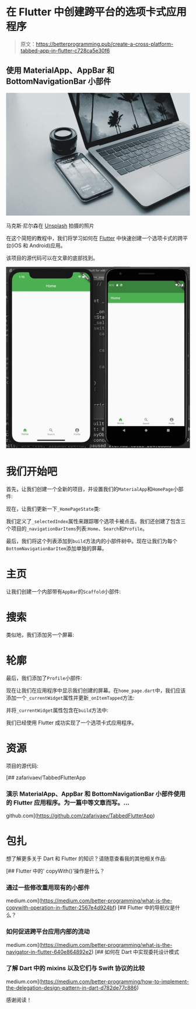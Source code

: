 # 在 Flutter 中创建跨平台的选项卡式应用程序

> 原文：<https://betterprogramming.pub/create-a-cross-platform-tabbed-app-in-flutter-c728ca5e30f6>

## 使用 MaterialApp、AppBar 和 BottomNavigationBar 小部件

![](img/4b8bfb436cbe6fbe7516595bd1215279.png)

马克斯·尼尔森在 [Unsplash](https://unsplash.com?utm_source=medium&utm_medium=referral) 拍摄的照片

在这个简短的教程中，我们将学习如何在 [Flutter](https://flutter.dev/) 中快速创建一个选项卡式的跨平台(iOS 和 Android)应用。

该项目的源代码可以在文章的底部找到。

![](img/fae24304895c18fc711a73332c6c2efa.png)

# 我们开始吧

首先，让我们创建一个全新的项目，并设置我们的`MaterialApp`和`HomePage`小部件:

现在，让我们更新一下`_HomePageState`类:

我们定义了`_selectedIndex`属性来跟踪哪个选项卡被点击。我们还创建了包含三个项目的`_navigationBarItems`列表:`Home`、`Search`和`Profile`。

最后，我们将这个列表添加到`build`方法内的小部件树中。现在让我们为每个`BottomNavigationBarItem`添加单独的屏幕。

# 主页

让我们创建一个内部带有`AppBar`的`Scaffold`小部件:

# 搜索

类似地，我们添加另一个屏幕:

# 轮廓

最后，我们添加了`Profile`小部件:

现在让我们在应用程序中显示我们创建的屏幕。在`home_page.dart`中，我们应该添加一个`_currentWidget`属性并更新`_onItemTapped`方法:

并将`_currentWidget`属性包含在`build`方法中:

我们已经使用 Flutter 成功实现了一个选项卡式应用程序。

# 资源

项目的源代码:

[](https://github.com/zafarivaev/TabbedFlutterApp) [## zafarivaev/TabbedFlutterApp

### 演示 MaterialApp、AppBar 和 BottomNavigationBar 小部件使用的 Flutter 应用程序。为一篇中等文章而写。…

github.com](https://github.com/zafarivaev/TabbedFlutterApp) 

# 包扎

想了解更多关于 Dart 和 Flutter 的知识？请随意查看我的其他相关作品:

[](https://medium.com/better-programming/what-is-the-copywith-operation-in-flutter-2567e4d924bf) [## Flutter 中的' copyWith()'操作是什么？

### 通过一些修改重用现有的小部件

medium.com](https://medium.com/better-programming/what-is-the-copywith-operation-in-flutter-2567e4d924bf) [](https://medium.com/better-programming/what-is-the-navigator-in-flutter-640e864892e2) [## Flutter 中的导航仪是什么？

### 如何促进跨平台应用内部的流动

medium.com](https://medium.com/better-programming/what-is-the-navigator-in-flutter-640e864892e2) [](https://medium.com/better-programming/how-to-implement-the-delegation-design-pattern-in-dart-d782de77c886) [## 如何在 Dart 中实现委托设计模式

### 了解 Dart 中的 mixins 以及它们与 Swift 协议的比较

medium.com](https://medium.com/better-programming/how-to-implement-the-delegation-design-pattern-in-dart-d782de77c886) 

感谢阅读！
